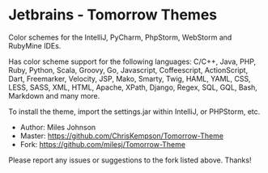 # Jetbrains - Tomorrow Themes #

Color schemes for the IntelliJ, PyCharm, PhpStorm, WebStorm and RubyMine IDEs. 

Has color scheme support for the following languages: C/C++, Java, PHP, Ruby, Python, Scala, Groovy, Go, Javascript, Coffeescript, ActionScript, Dart, Freemarker, Velocity, JSP, Mako, Smarty, Twig, HAML, YAML, CSS, LESS, SASS, XML, HTML, Apache, XPath, Django, Regex, SQL, GQL, Bash, Markdown and many more.

To install the theme, import the settings.jar within IntelliJ, or PHPStorm, etc.

* Author: Miles Johnson
* Master: https://github.com/ChrisKempson/Tomorrow-Theme
* Fork: https://github.com/milesj/Tomorrow-Theme

Please report any issues or suggestions to the fork listed above. Thanks!